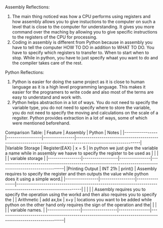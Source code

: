 Assembly Reflections:

1. The main thing noticed was how a CPU performs using registers and how assembly allows you to give instuctions to the computer on such a level that is close to the computer for understanding. It gives you more command over the maching by allowing you to give specific instructions to the registers of the CPU for processing.
2. Coding in assembly is different from Python because in assembly you have to tell the computer HOW TO DO in addition to WHAT TO DO. You have to specify which registers to transfer to. When to start when to stop. While in python, you have to just specify whaat you want to do and the compiler takes care of the rest.

Python Reflections:

1. Python is easier for doing the same project as it is close to human language as it is a high level programming language. This makes it easier for the programers to write code and also most of the terms are easy to understand and work with.
2. Python helps abstraction in a lot of ways. You do not need to specify the variable type, you do not need to specify where to store the variable, you do not need to specify the moving and calculations on the scale of a regsiter. Python provides extraction in a lot of ways, some of which were mentioned beforehand.


Comparison Table:
|     Feature     |     Assembly     |     Python     |                                         Notes                                                                 |
|-----------------|------------------|----------------|---------------------------------------------------------------------------------------------------------------|
|Variable Storage |   Register(EAX)  |     x = 5      | In python we just give the variable a name while in assembly we haave to specify the register to be used as  | |                 |                  |                | variable storage                                                                                              |
|-----------------|------------------|----------------|---------------------------------------------------------------------------------------------------------------|
|Printing Output  |     INT 21h      |    print()     | Assembly requires to specify the register and then outputs the value while python does it using a simple word.|
|-----------------|------------------|----------------|---------------------------------------------------------------------------------------------------------------|
|                 |                  |                | Assembly requires you to specify the operation using the workd and then also requires you to specify the     | |  Arithmetic     |     add ax,bx    |       x+y      | locations you want to be added while python on the other hand only requires the sign of the operation and the| |                 |                  |                | variable names.                                                                                               |
|-----------------|------------------|----------------|---------------------------------------------------------------------------------------------------------------|
